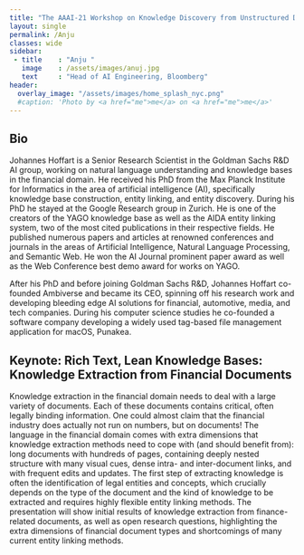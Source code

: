 ```yaml
---
title: "The AAAI-21 Workshop on Knowledge Discovery from Unstructured Data in Financial Services"
layout: single
permalink: /Anju
classes: wide
sidebar:
 - title    : "Anju "
   image    : /assets/images/anuj.jpg
   text     : "Head of AI Engineering, Bloomberg"
header:
  overlay_image: "/assets/images/home_splash_nyc.png"
  #caption: 'Photo by <a href="me">me</a> on <a href="me">me</a>'
---
```

<h2>Bio</h2>
Johannes Hoffart is a Senior Research Scientist in the Goldman Sachs R&D AI group, working on natural language understanding and knowledge bases in the financial domain. He received his PhD from the Max Planck Institute for Informatics in the area of artificial intelligence (AI), specifically knowledge base construction, entity linking, and entity discovery. During his PhD he stayed at the Google Research group in Zurich. He is one of the creators of the YAGO knowledge base as well as the AIDA entity linking system, two of the most cited publications in their respective fields. He published numerous papers and articles at renowned conferences and journals in the areas of Artificial Intelligence, Natural Language Processing, and Semantic Web. He won the AI Journal prominent paper award as well as the Web Conference best demo award for works on YAGO.

After his PhD and before joining Goldman Sachs R&D, Johannes Hoffart co-founded Ambiverse and became its CEO, spinning off his research work and developing bleeding edge AI solutions for financial, automotive, media, and tech companies. During his computer science studies he co-founded a software company developing a widely used tag-based file management application for macOS, Punakea.



<h2 id="keynote">Keynote: Rich Text, Lean Knowledge Bases: Knowledge Extraction from Financial Documents</h2>

Knowledge extraction in the financial domain needs to deal with a large variety of documents. Each of these documents contains critical, often legally binding information. One could almost claim that the financial industry does actually not run on numbers, but on documents! The language in the financial domain comes with extra dimensions that knowledge extraction methods need to cope with (and should benefit from): long documents with hundreds of pages, containing deeply nested structure with many visual cues, dense intra- and inter-document links, and with frequent edits and updates. The first step of extracting knowledge is often the identification of legal entities and concepts, which crucially depends on the type of the document and the kind of knowledge to be extracted and requires highly flexible entity linking methods. The presentation will show initial results of knowledge extraction from finance-related documents, as well as open research questions, highlighting the extra dimensions of financial document types and shortcomings of many current entity linking methods.
